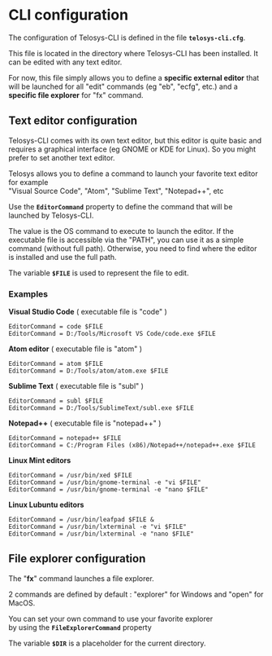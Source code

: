 # CLI configuration

The configuration of Telosys-CLI is defined in the file **`telosys-cli.cfg`**.  &#x20;

This file is located in the directory where Telosys-CLI has been installed.  It can be edited with any text editor.

For now, this file simply allows you to define a **specific external editor** that will be launched  for all "edit" commands (eg "eb", "ecfg", etc.) and a **specific file explorer** for "fx" command.



## Text editor configuration

Telosys-CLI comes with its own text editor, but this editor is quite basic and requires a graphical interface (eg GNOME or KDE for Linux). So you might prefer to set another text editor.

Telosys allows you to define a command to launch your favorite text editor for example     \
&#x20;"Visual Source Code", "Atom", "Sublime Text", "Notepad++", etc

Use the **`EditorCommand`** property to define the command that will be launched by Telosys-CLI.

The value is the OS command to execute to launch the editor. If the executable file is accessible via the "PATH", you can use it as a simple command (without full path). Otherwise, you need to find where the editor is installed and use the full path.

The variable **`$FILE`** is used to represent the file to edit.

### Examples

**Visual Studio Code** ( executable file is "code" )

```
EditorCommand = code $FILE
EditorCommand = D:/Tools/Microsoft VS Code/code.exe $FILE 
```

**Atom editor** ( executable file is "atom" )

```
EditorCommand = atom $FILE
EditorCommand = D:/Tools/atom/atom.exe $FILE
```

**Sublime Text** ( executable file is "subl" )

```
EditorCommand = subl $FILE
EditorCommand = D:/Tools/SublimeText/subl.exe $FILE
```

**Notepad++** ( executable file is "notepad++" )

```
EditorCommand = notepad++ $FILE
EditorCommand = C:/Program Files (x86)/Notepad++/notepad++.exe $FILE
```

**Linux Mint editors**

```
EditorCommand = /usr/bin/xed $FILE
EditorCommand = /usr/bin/gnome-terminal -e "vi $FILE"
EditorCommand = /usr/bin/gnome-terminal -e "nano $FILE"
```

**Linux Lubuntu editors**

```
EditorCommand = /usr/bin/leafpad $FILE & 
EditorCommand = /usr/bin/lxterminal -e "vi $FILE"
EditorCommand = /usr/bin/lxterminal -e "nano $FILE"
```



## File explorer configuration&#x20;

The "**fx**" command launches a file explorer.&#x20;

2 commands are defined by default : "explorer" for Windows and "open" for MacOS.

You can set your own command to use your favorite explorer   \
by using the  **`FileExplorerCommand`**   property

The variable **`$DIR`** is a placeholder for the current directory.




